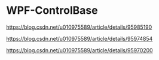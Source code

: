 # WPF-ControlBase

https://blog.csdn.net/u010975589/article/details/95985190

https://blog.csdn.net/u010975589/article/details/95974854

https://blog.csdn.net/u010975589/article/details/95970200

